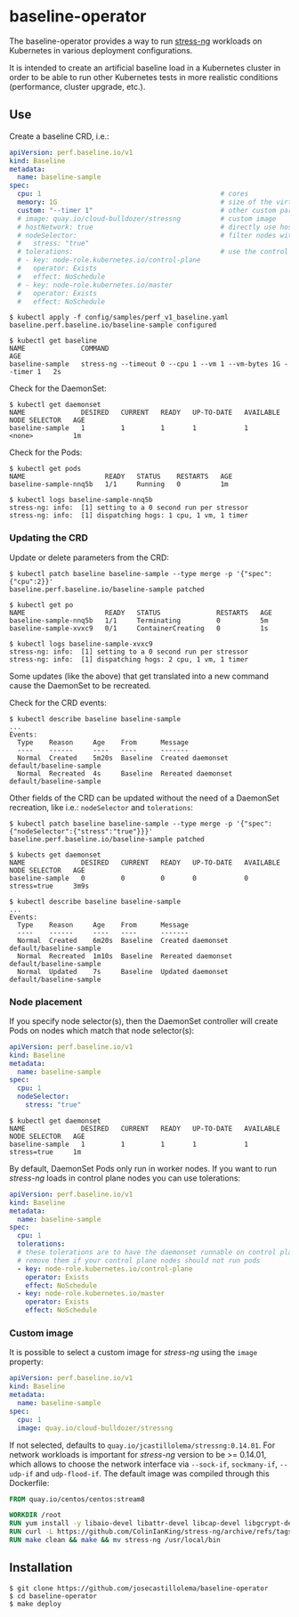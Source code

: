 # baseline-operator

The baseline-operator provides a way to run [stress-ng](https://wiki.ubuntu.com/Kernel/Reference/stress-ng) workloads on Kubernetes in various deployment configurations.

It is intended to create an artificial baseline load in a Kubernetes cluster in order to be able to run other Kubernetes tests in more realistic conditions (performance, cluster upgrade, etc.).

## Use

Create a baseline CRD, i.e.:
```yaml
apiVersion: perf.baseline.io/v1
kind: Baseline
metadata:
  name: baseline-sample
spec:
  cpu: 1                                             # cores
  memory: 1G                                         # size of the virtual memory
  custom: "--timer 1"                                # other custom params
  # image: quay.io/cloud-bulldozer/stressng          # custom image
  # hostNetwork: true                                # directly use host network
  # nodeSelector:                                    # filter nodes with labels
  #   stress: "true"
  # tolerations:                                     # use the control plane nodes
  # - key: node-role.kubernetes.io/control-plane
  #   operator: Exists
  #   effect: NoSchedule
  # - key: node-role.kubernetes.io/master
  #   operator: Exists
  #   effect: NoSchedule
```

```
$ kubectl apply -f config/samples/perf_v1_baseline.yaml
baseline.perf.baseline.io/baseline-sample configured

$ kubectl get baseline
NAME              COMMAND                                                        AGE
baseline-sample   stress-ng --timeout 0 --cpu 1 --vm 1 --vm-bytes 1G --timer 1   2s
```

Check for the DaemonSet:
```
$ kubectl get daemonset
NAME              DESIRED   CURRENT   READY   UP-TO-DATE   AVAILABLE   NODE SELECTOR   AGE
baseline-sample   1         1         1       1            1           <none>          1m
```

Check for the Pods:
```
$ kubectl get pods
NAME                    READY   STATUS    RESTARTS   AGE
baseline-sample-nnq5b   1/1     Running   0          1m

$ kubectl logs baseline-sample-nnq5b 
stress-ng: info:  [1] setting to a 0 second run per stressor
stress-ng: info:  [1] dispatching hogs: 1 cpu, 1 vm, 1 timer
```

### Updating the CRD

Update or delete parameters from the CRD:
```
$ kubectl patch baseline baseline-sample --type merge -p '{"spec":{"cpu":2}}'
baseline.perf.baseline.io/baseline-sample patched

$ kubectl get po
NAME                    READY   STATUS              RESTARTS   AGE
baseline-sample-nnq5b   1/1     Terminating         0          5m
baseline-sample-xvxc9   0/1     ContainerCreating   0          1s

$ kubectl logs baseline-sample-xvxc9
stress-ng: info:  [1] setting to a 0 second run per stressor
stress-ng: info:  [1] dispatching hogs: 2 cpu, 1 vm, 1 timer
```

Some updates (like the above) that get translated into a new command cause the DaemonSet to be recreated.

Check for the CRD events:
```
$ kubectl describe baseline baseline-sample
...
Events:
  Type    Reason     Age    From      Message
  ----    ------     ----   ----      -------
  Normal  Created    5m20s  Baseline  Created daemonset default/baseline-sample
  Normal  Recreated  4s     Baseline  Rereated daemonset default/baseline-sample
```

Other fields of the CRD can be updated without the need of a DaemonSet recreation, like i.e.: `nodeSelector` and `tolerations`:

```
$ kubectl patch baseline baseline-sample --type merge -p '{"spec":{"nodeSelector":{"stress":"true"}}}'
baseline.perf.baseline.io/baseline-sample patched

$ kubects get daemonset
NAME              DESIRED   CURRENT   READY   UP-TO-DATE   AVAILABLE   NODE SELECTOR   AGE
baseline-sample   0         0         0       0            0           stress=true     3m9s

$ kubectl describe baseline baseline-sample
...
Events:
  Type    Reason     Age    From      Message
  ----    ------     ----   ----      -------
  Normal  Created    6m20s  Baseline  Created daemonset default/baseline-sample
  Normal  Recreated  1m10s  Baseline  Rereated daemonset default/baseline-sample
  Normal  Updated    7s     Baseline  Updated daemonset default/baseline-sample
```

### Node placement

If you specify node selector(s), then the DaemonSet controller will create Pods on nodes which match that node selector(s):
```yaml
apiVersion: perf.baseline.io/v1
kind: Baseline
metadata:
  name: baseline-sample
spec:
  cpu: 1
  nodeSelector:
    stress: "true"
```

```
$ kubectl get daemonset
NAME              DESIRED   CURRENT   READY   UP-TO-DATE   AVAILABLE   NODE SELECTOR   AGE
baseline-sample   1         1         1       1            1           stress=true     1m
```

By default, DaemonSet Pods only run in worker nodes. If you want to run *stress-ng* loads in control plane nodes you can use tolerations:
```yaml
apiVersion: perf.baseline.io/v1
kind: Baseline
metadata:
  name: baseline-sample
spec:
  cpu: 1			            
  tolerations:
  # these tolerations are to have the daemonset runnable on control plane nodes
  # remove them if your control plane nodes should not run pods
  - key: node-role.kubernetes.io/control-plane
    operator: Exists
    effect: NoSchedule
  - key: node-role.kubernetes.io/master
    operator: Exists
    effect: NoSchedule
```

### Custom image

It is possible to select a custom image for *stress-ng* using the `image` property:
```yaml
apiVersion: perf.baseline.io/v1
kind: Baseline
metadata:
  name: baseline-sample
spec:
  cpu: 1
  image: quay.io/cloud-bulldozer/stressng
```

If not selected, defaults to `quay.io/jcastillolema/stressng:0.14.01`. For network workloads is important for *stress-ng* version to be >= 0.14.01, which allows to choose the network interface via `--sock-if`, `sockmany-if`, `--udp-if` and `udp-flood-if`. The default image was compiled through this Dockerfile:
```Dockerfile
FROM quay.io/centos/centos:stream8

WORKDIR /root
RUN yum install -y libaio-devel libattr-devel libcap-devel libgcrypt-devel libjpeg-devel keyutils-libs-devel lksctp-tools-devel libatomic zlib-devel cmake gcc
RUN curl -L https://github.com/ColinIanKing/stress-ng/archive/refs/tags/V0.14.01.tar.gz -o V0.14.01.tar.gz && tar -xzvf V0.14.01.tar.gz -C /root --strip-components=1
RUN make clean && make && mv stress-ng /usr/local/bin
```

## Installation

```
$ git clone https://github.com/josecastillolema/baseline-operator
$ cd baseline-operator
$ make deploy
```
